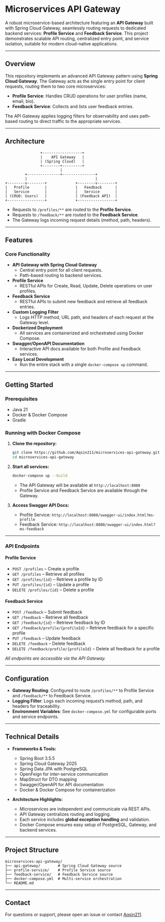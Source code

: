 # Microservices API Gateway

A robust microservice-based architecture featuring an **API Gateway** built with Spring Cloud Gateway, seamlessly routing requests to dedicated backend services: **Profile Service** and **Feedback Service**. This project demonstrates scalable API routing, centralized entry point, and service isolation, suitable for modern cloud-native applications.

---

## Overview

This repository implements an advanced API Gateway pattern using **Spring Cloud Gateway**. The Gateway acts as the single entry point for client requests, routing them to two core microservices:

- **Profile Service**: Handles CRUD operations for user profiles (name, email, bio).
- **Feedback Service**: Collects and lists user feedback entries.

The API Gateway applies logging filters for observability and uses path-based routing to direct traffic to the appropriate services.

---

## Architecture

```
                +------------------+
                |    API Gateway   |
                | (Spring Cloud)   |
                +--------+---------+
                         |
         +---------------+---------------+
         |                               |
+--------v--------+             +--------v--------+
|   Profile       |             |   Feedback      |
|   Service       |             |   Service       |
| (CRUD: Users)   |             | (Feedback API)  |
+-----------------+             +-----------------+
```

- Requests to `/profiles/**` are routed to the **Profile Service**.
- Requests to `/feedback/**` are routed to the **Feedback Service**.
- The Gateway logs incoming request details (method, path, headers).

---

## Features

### Core Functionality

- **API Gateway with Spring Cloud Gateway**
  - Central entry point for all client requests.
  - Path-based routing to backend services.
- **Profile Service**
  - RESTful APIs for Create, Read, Update, Delete operations on user profiles.
- **Feedback Service**
  - RESTful APIs to submit new feedback and retrieve all feedback entries.
- **Custom Logging Filter**
  - Logs HTTP method, URL path, and headers of each request at the Gateway level.
- **Dockerized Deployment**
  - All services are containerized and orchestrated using Docker Compose.
- **Swagger/OpenAPI Documentation**
  - Interactive API docs available for both Profile and Feedback services.
- **Easy Local Development**
  - Run the entire stack with a single `docker-compose up` command.

---

## Getting Started

### Prerequisites
- Java 21
- Docker & Docker Compose
- Gradle 

### Running with Docker Compose

1. **Clone the repository:**
   ```bash
   git clone https://github.com/Aqsin211/microservices-api-gateway.git
   cd microservices-api-gateway
   ```

2. **Start all services:**
   ```bash
   docker-compose up --build
   ```

   - The API Gateway will be available at `http://localhost:8080`
   - Profile Service and Feedback Service are available through the Gateway.

3. **Access Swagger API Docs:**
   - Profile Service: `http://localhost:8080/swagger-ui/index.html?ms-profile`
   - Feedback Service: `http://localhost:8080/swagger-ui/index.html?ms-feedback`

---

### API Endpoints

#### Profile Service

* `POST /profiles` – Create a profile
* `GET /profiles` – Retrieve all profiles
* `GET /profiles/{id}` – Retrieve a profile by ID
* `PUT /profiles/{id}` – Update a profile
* `DELETE /profiles/{id}` – Delete a profile

#### Feedback Service

* `POST /feedback` – Submit feedback
* `GET /feedback` – Retrieve all feedback
* `GET /feedback/{id}` – Retrieve feedback by ID
* `GET /feedback/profile/{profileId}` – Retrieve feedback for a specific profile
* `PUT /feedback` – Update feedback
* `DELETE /feedback` – Delete feedback
* `DELETE /feedback/profile/{profileId}` – Delete all feedback for a profile

*All endpoints are accessible via the API Gateway.*

---

## Configuration

- **Gateway Routing**: Configured to route `/profiles/**` to Profile Service and `/feedback/**` to Feedback Service.
- **Logging Filter**: Logs each incoming request’s method, path, and headers for traceability.
- **Environment Variables**: See `docker-compose.yml` for configurable ports and service endpoints.

---

## Technical Details

- **Frameworks & Tools:**
  - Spring Boot 3.5.5
  - Spring Cloud Gateway 2025
  - Spring Data JPA with PostgreSQL
  - OpenFeign for inter-service communication
  - MapStruct for DTO mapping
  - Swagger/OpenAPI for API documentation
  - Docker & Docker Compose for containerization

- **Architecture Highlights:**
  - Microservices are independent and communicate via REST APIs.
  - API Gateway centralizes routing and logging.
  - Each service includes **global exception handling** and validation.
  - Docker Compose ensures easy setup of PostgreSQL, Gateway, and backend services.

---

## Project Structure

```
microservices-api-gateway/
├── api-gateway/        # Spring Cloud Gateway source
├── profile-service/    # Profile Service source
├── feedback-service/   # Feedback Service source
├── docker-compose.yml  # Multi-service orchestration
└── README.md
```

---

## Contact

For questions or support, please open an issue or contact [Aqsin211](https://github.com/Aqsin211).
